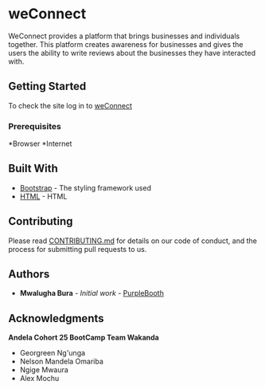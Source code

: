 # weConnect

WeConnect provides a platform that brings businesses and individuals together. This platform 
creates awareness for businesses and gives the users the ability to write reviews about the 
businesses they have interacted with.

## Getting Started

To check the site log in to [weConnect](https://mwalughabura.github.io/weConnect/)

### Prerequisites

*Browser 
*Internet

## Built With

* [Bootstrap](http://getbootstrap.com/) - The styling framework used
* [HTML](https://www.w3schools.com/html/) - HTML

## Contributing

Please read [CONTRIBUTING.md](https://github.com/mwalughabura/weConnect) for details on our code of conduct, and the process for submitting pull requests to us.

## Authors

* **Mwalugha Bura** - *Initial work* - [PurpleBooth](https://github.com/)

## Acknowledgments

**Andela Cohort 25 BootCamp Team Wakanda**

* Georgreen Ng'unga
* Nelson Mandela Omariba
* Ngige Mwaura
* Alex Mochu
